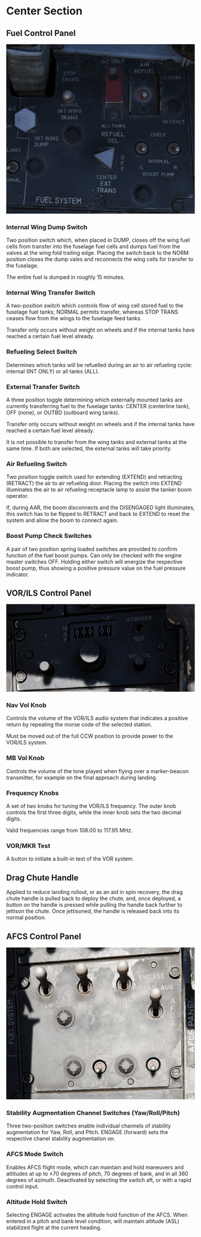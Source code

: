 # Center Section

## Fuel Control Panel

![Fuel Control Panel](../../../img/pilot_fuel_panel.png)

### Internal Wing Dump Switch

Two position switch which, when placed in DUMP, closes off the wing fuel cells
from transfer into the fuselage fuel cells and dumps fuel from the valves at the
wing fold trailing edge. Placing the switch back to the NORM position closes the
dump vales and reconnects the wing cells for transfer to the fuselage.

The entire fuel is dumped in roughly 15 minutes.

### Internal Wing Transfer Switch

A two-position switch which controls flow of wing cell stored fuel to the
fuselage fuel tanks; NORMAL permits transfer, whereas STOP TRANS ceases flow
from the wings to the fuselage feed tanks.

Transfer only occurs without weight on wheels and if the internal tanks have
reached a certain fuel level already.

### Refueling Select Switch

Determines which tanks will be refuelled during an air to air refueling cycle:
internal (INT ONLY) or all tanks (ALL).

### External Transfer Switch

A three position toggle determining which externally mounted tanks are currently
transferring fuel to the fuselage tanks: CENTER (centerline tank), OFF (none),
or OUTBD (outboard wing tanks).

Transfer only occurs without weight on wheels and if the internal tanks have
reached a certain fuel level already.

It is not possible to transfer from the wing tanks and external tanks at the
same time. If both are selected, the external tanks will take priority.

### Air Refueling Switch

Two position toggle switch used for extending (EXTEND) and retracting (RETRACT)
the air to air refueling door. Placing the switch into EXTEND illuminates the
air to air refueling receptacle lamp to assist the tanker boom operator.

If, during AAR, the boom disconnects and the DISENGAGED light illuminates, this
switch has to be flipped to RETRACT and back to EXTEND to reset the system and
allow the boom to connect again.

### Boost Pump Check Switches

A pair of two position spring loaded switches are provided to confirm function
of the fuel boost pumps. Can only be checked with the engine master switches
OFF. Holding either switch will energize the respective boost pump, thus showing
a positive pressure value on the fuel pressure indicator.

## VOR/ILS Control Panel

![VOR/ILS Panel](../../../img/VORILSCntl.png)

### Nav Vol Knob

Controls the volume of the VOR/ILS audio system that indicates a positive return
by repeating the morse code of the selected station.

Must be moved out of the full CCW position to provide power to the VOR/ILS
system.

### MB Vol Knob

Controls the volume of the tone played when flying over a marker-beacon
transmitter, for example on the final approach during landing.

### Frequency Knobs

A set of two knobs for tuning the VOR/ILS frequency. The outer knob controls the
first three digits, while the inner knob sets the two decimal digits.

Valid frequencies range from 108.00 to 117.95 MHz.

### VOR/MKR Test

A button to initiate a built-in test of the VOR system.

## Drag Chute Handle

Applied to reduce landing rollout, or as an aid in spin recovery, the drag chute
handle is pulled back to deploy the chute, and, once deployed, a button on the
handle is pressed while pulling the handle back further to jettison the chute.
Once jettisoned, the handle is released back into its normal position.

## AFCS Control Panel

![AFCSPan](../../../img/AFCSPan.png)

### Stability Augmentation Channel Switches (Yaw/Roll/Pitch)

Three two-position switches enable individual channels of stability augmentation
for Yaw, Roll, and Pitch. ENGAGE (forward) sets the respective chanel stability
augmentation on.

### AFCS Mode Switch

Enables AFCS flight mode, which can maintain and hold maneuvers and attitudes at
up to ±70 degrees of pitch, 70 degrees of bank, and in all 360 degrees of
azimuth. Deactivated by selecting the switch aft, or with a rapid control input.

### Altitude Hold Switch

Selecting ENGAGE activates the altitude hold function of the AFCS. When entered
in a pitch and bank level condition, will maintain altitude (ASL) stabilized
flight at the current heading.
